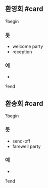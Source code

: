 ## 환영회 #card
?begin
### 뜻
- welcome party
- reception
### 예
-
?end

## 환송회 #card
?begin
### 뜻
- send-off
- farewell party
### 예
-
?end

